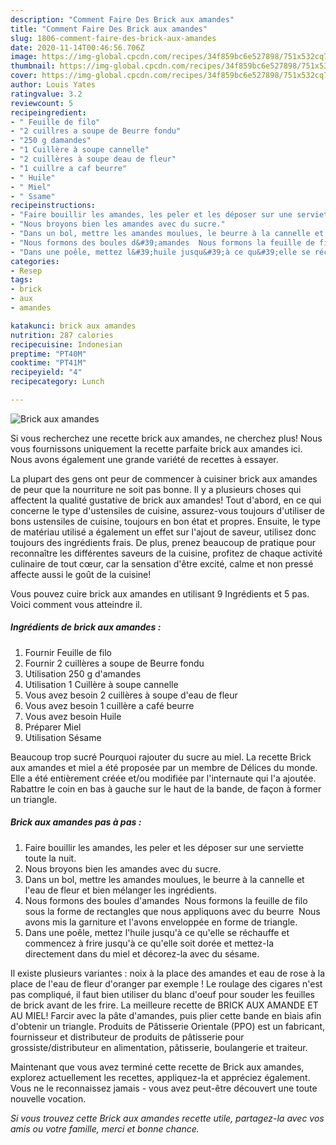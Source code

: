 ```yaml
---
description: "Comment Faire Des Brick aux amandes"
title: "Comment Faire Des Brick aux amandes"
slug: 1806-comment-faire-des-brick-aux-amandes
date: 2020-11-14T00:46:56.706Z
image: https://img-global.cpcdn.com/recipes/34f859bc6e527898/751x532cq70/brick-aux-amandes-photo-principale-de-la-recette.jpg
thumbnail: https://img-global.cpcdn.com/recipes/34f859bc6e527898/751x532cq70/brick-aux-amandes-photo-principale-de-la-recette.jpg
cover: https://img-global.cpcdn.com/recipes/34f859bc6e527898/751x532cq70/brick-aux-amandes-photo-principale-de-la-recette.jpg
author: Louis Yates
ratingvalue: 3.2
reviewcount: 5
recipeingredient:
- " Feuille de filo"
- "2 cuillres a soupe de Beurre fondu"
- "250 g damandes"
- "1 Cuillère à soupe cannelle"
- "2 cuillères à soupe deau de fleur"
- "1 cuillre a caf beurre"
- " Huile"
- " Miel"
- " Ssame"
recipeinstructions:
- "Faire bouillir les amandes, les peler et les déposer sur une serviette toute la nuit."
- "Nous broyons bien les amandes avec du sucre."
- "Dans un bol, mettre les amandes moulues, le beurre à la cannelle et l&#39;eau de fleur et bien mélanger les ingrédients."
- "Nous formons des boules d&#39;amandes  Nous formons la feuille de filo sous la forme de rectangles que nous appliquons avec du beurre  Nous avons mis la garniture et l&#39;avons enveloppée en forme de triangle."
- "Dans une poêle, mettez l&#39;huile jusqu&#39;à ce qu&#39;elle se réchauffe et commencez à frire jusqu&#39;à ce qu&#39;elle soit dorée et mettez-la directement dans du miel et décorez-la avec du sésame."
categories:
- Resep
tags:
- brick
- aux
- amandes

katakunci: brick aux amandes 
nutrition: 287 calories
recipecuisine: Indonesian
preptime: "PT40M"
cooktime: "PT41M"
recipeyield: "4"
recipecategory: Lunch

---
```



![Brick aux amandes](https://img-global.cpcdn.com/recipes/34f859bc6e527898/751x532cq70/brick-aux-amandes-photo-principale-de-la-recette.jpg)

Si vous recherchez une recette brick aux amandes, ne cherchez plus! Nous vous fournissons uniquement la recette parfaite brick aux amandes ici. Nous avons également une grande variété de recettes à essayer.

La plupart des gens ont peur de commencer à cuisiner brick aux amandes de peur que la nourriture ne soit pas bonne. Il y a plusieurs choses qui affectent la qualité gustative de brick aux amandes! Tout d'abord, en ce qui concerne le type d'ustensiles de cuisine, assurez-vous toujours d'utiliser de bons ustensiles de cuisine, toujours en bon état et propres. Ensuite, le type de matériau utilisé a également un effet sur l'ajout de saveur, utilisez donc toujours des ingrédients frais. De plus, prenez beaucoup de pratique pour reconnaître les différentes saveurs de la cuisine, profitez de chaque activité culinaire de tout cœur, car la sensation d'être excité, calme et non pressé affecte aussi le goût de la cuisine!

<!--inarticleads1-->

Vous pouvez cuire brick aux amandes en utilisant 9 Ingrédients et 5 pas. Voici comment vous atteindre il.

##### Ingrédients de brick aux amandes :

1. Fournir  Feuille de filo
1. Fournir 2 cuillères a soupe de Beurre fondu
1. Utilisation 250 g d&#39;amandes
1. Utilisation 1 Cuillère à soupe cannelle
1. Vous avez besoin 2 cuillères à soupe d&#39;eau de fleur
1. Vous avez besoin 1 cuillère a café beurre
1. Vous avez besoin  Huile
1. Préparer  Miel
1. Utilisation  Sésame


Beaucoup trop sucré Pourquoi rajouter du sucre au miel. La recette Brick aux amandes et miel a été proposée par un membre de Délices du monde. Elle a été entièrement créée et/ou modifiée par l&#39;internaute qui l&#39;a ajoutée. Rabattre le coin en bas à gauche sur le haut de la bande, de façon à former un triangle. 

<!--inarticleads2-->

##### Brick aux amandes pas à pas :

1. Faire bouillir les amandes, les peler et les déposer sur une serviette toute la nuit.
1. Nous broyons bien les amandes avec du sucre.
1. Dans un bol, mettre les amandes moulues, le beurre à la cannelle et l&#39;eau de fleur et bien mélanger les ingrédients.
1. Nous formons des boules d&#39;amandes  Nous formons la feuille de filo sous la forme de rectangles que nous appliquons avec du beurre  Nous avons mis la garniture et l&#39;avons enveloppée en forme de triangle.
1. Dans une poêle, mettez l&#39;huile jusqu&#39;à ce qu&#39;elle se réchauffe et commencez à frire jusqu&#39;à ce qu&#39;elle soit dorée et mettez-la directement dans du miel et décorez-la avec du sésame.


Il existe plusieurs variantes : noix à la place des amandes et eau de rose à la place de l&#39;eau de fleur d&#39;oranger par exemple ! Le roulage des cigares n&#39;est pas compliqué, il faut bien utiliser du blanc d&#39;oeuf pour souder les feuilles de brick avant de les frire. La meilleure recette de BRICK AUX AMANDE ET AU MIEL! Farcir avec la pâte d&#39;amandes, puis plier cette bande en biais afin d&#39;obtenir un triangle. Produits de Pâtisserie Orientale (PPO) est un fabricant, fournisseur et distributeur de produits de pâtisserie pour grossiste/distributeur en alimentation, pâtisserie, boulangerie et traiteur. 

<!--inarticleads1-->

<p>
Maintenant que vous avez terminé cette recette de Brick aux amandes, explorez actuellement les recettes, appliquez-la et appréciez également. Vous ne le reconnaissez jamais - vous avez peut-être découvert une toute nouvelle vocation.
</p>

<p>
<i>Si vous trouvez cette Brick aux amandes recette utile, partagez-la avec vos amis ou votre famille, merci et bonne chance.</i>
</p>
